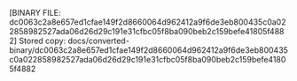 [BINARY FILE: dc0063c2a8e657ed1cfae149f2d8660064d962412a9f6de3eb800435c0a022858982527ada06d26d29c191e31cfbc05f8ba090beb2c159befe41805f4882]
Stored copy: docs/converted-binary/dc0063c2a8e657ed1cfae149f2d8660064d962412a9f6de3eb800435c0a022858982527ada06d26d29c191e31cfbc05f8ba090beb2c159befe41805f4882

